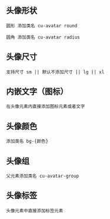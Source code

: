 ## 头像形状
    圆形 添加类名 cu-avatar round

    圆角 添加类名 cu-avatar radius
## 头像尺寸
    支持尺寸 sm || 默认不添加尺寸 || lg || xl
## 内嵌文字（图标）  
    在头像元素内直接添加图标元素或者文字
## 头像颜色
    添加类名 bg-{颜色}
## 头像组
    父元素添加类名 cu-avatar-group 
## 头像标签
    头像元素中直接添加标签元素

